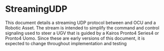 # StreamingUDP
This document details a streaming UDP protocol between and OCU and a Robotic Asset. The stream is intended to simplify the command and control signaling used to steer a UGV that is guided by a Kairos Pronto4 Series4 or Pronto4 Uomo. Since these are early versions of this document, it is expected to change throughout implementation and testing
